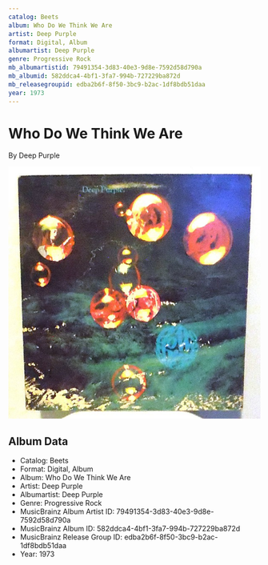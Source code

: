 ```yaml
---
catalog: Beets
album: Who Do We Think We Are
artist: Deep Purple
format: Digital, Album
albumartist: Deep Purple
genre: Progressive Rock
mb_albumartistid: 79491354-3d83-40e3-9d8e-7592d58d790a
mb_albumid: 582ddca4-4bf1-3fa7-994b-727229ba872d
mb_releasegroupid: edba2b6f-8f50-3bc9-b2ac-1df8bdb51daa
year: 1973
---
```


# Who Do We Think We Are

By Deep Purple

![](../../assets/beetscovers/Deep_Purple-Who_Do_We_Think_We_Are.jpg)

## Album Data

- Catalog: Beets
- Format: Digital, Album
- Album: Who Do We Think We Are
- Artist: Deep Purple
- Albumartist: Deep Purple
- Genre: Progressive Rock
- MusicBrainz Album Artist ID: 79491354-3d83-40e3-9d8e-7592d58d790a
- MusicBrainz Album ID: 582ddca4-4bf1-3fa7-994b-727229ba872d
- MusicBrainz Release Group ID: edba2b6f-8f50-3bc9-b2ac-1df8bdb51daa
- Year: 1973

